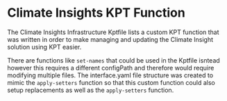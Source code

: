 # Climate Insights KPT Function

The Climate Insights Infrastructure Kptfile lists a custom KPT function that was written in order to make managing and updating the Climate Insight solution using KPT easier.

There are functions like `set-names` that could be used in the Kptfile isntead however this requires a different configPath and therefore would require modifying multiple files. The interface.yaml file structure was created to mimic the `apply-setters` function so that this custom function could also setup replacements as well as the `apply-setters` function.
